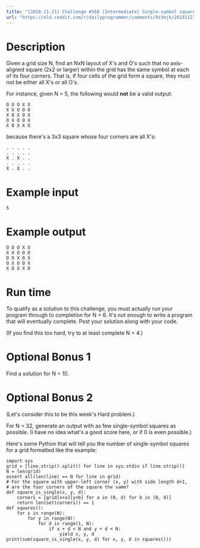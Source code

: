 ```yaml
---
title: "[2018-11-21] Challenge #368 [Intermediate] Single-symbol squares"
url: "https://old.reddit.com/r/dailyprogrammer/comments/9z3mjk/20181121_challenge_368_intermediate_singlesymbol/"
---
```


# Description

Given a grid size N, find an NxN layout of X's and O's such that no axis-aligned square (2x2 or larger) within the grid has the same symbol at each of its four corners. That is, if four cells of the grid form a square, they must not be either all X's or all O's.

For instance, given N = 5, the following would **not** be a valid output:

    O O O X X
    X X O O O
    X O X O X
    O X O O X
    X O X X O

because there's a 3x3 square whose four corners are all X's:

    . . . . .
    . . . . .
    X . X . .
    . . . . .
    X . X . .

# Example input

    5

# Example output

    O O O X X
    X X O O O
    O O X O X
    O X O O X
    X O X X O

# Run time

To qualify as a solution to this challenge, you must actually run your program through to completion for N = 6. It's not enough to write a program that will eventually complete. Post your solution along with your code.

(If you find this too hard, try to at least complete N = 4.)

# Optional Bonus 1

Find a solution for N = 10.

# Optional Bonus 2

(Let's consider this to be this week's Hard problem.)

For N = 32, generate an output with as few single-symbol squares as possible. (I have no idea what's a good score here, or if 0 is even possible.)

Here's some Python that will tell you the number of single-symbol squares for a grid formatted like the example:

    import sys
    grid = [line.strip().split() for line in sys.stdin if line.strip()]
    N = len(grid)
    assert all(len(line) == N for line in grid)
    # For the square with upper-left corner (x, y) with side length d+1,
    # are the four corners of the square the same?
    def square_is_single(x, y, d):
        corners = [grid[x+a][y+b] for a in (0, d) for b in (0, d)]
        return len(set(corners)) == 1
    def squares():
        for x in range(N):
            for y in range(N):
                for d in range(1, N):
                    if x + d < N and y + d < N:
                        yield x, y, d
    print(sum(square_is_single(x, y, d) for x, y, d in squares()))